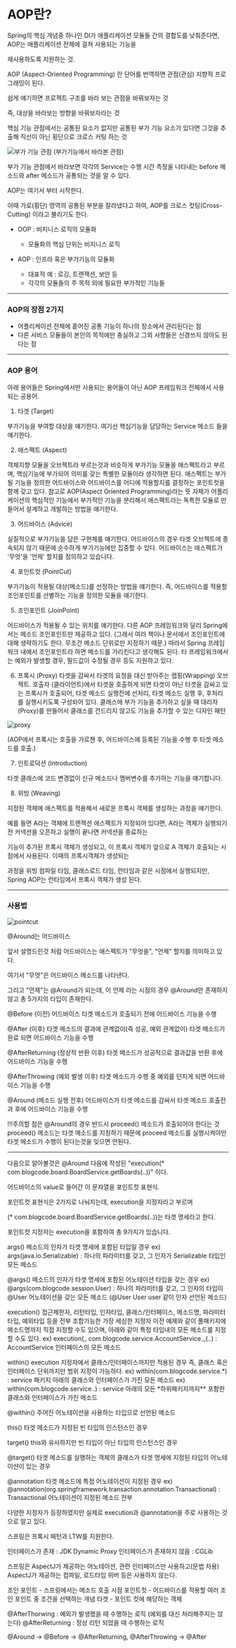 # AOP란?

Spring의 핵심 개념중 하나인 DI가 애플리케이션 모듈들 간의 결합도를 낮춰준다면, AOP는 애플리케이션 전체에 걸쳐 사용되는 기능을

재사용하도록 지원하는 것.

AOP (Aspect-Oriented Programming) 란 단어를 번역하면 관점(관심) 지향적 프로그래밍이 된다.

쉽게 얘기하면 프로젝트 구조를 바라 보는 관점을 바꿔보자는 것

즉, 대상을 바라보는 방향을 바꿔보자라는 것

핵심 기능 관점에서는 공통된 요소가 없지만 공통된 부가 기능 요소가 있다면 그것을 추출해 직선이 아닌 횡단으로 크로스 커팅 하는 것

![부가 기능 관점](https://user-images.githubusercontent.com/67178562/234728078-f2a56dd0-af41-436b-b7c0-3ab9eaf89860.png)
(부가기능에서 바라본 관점)

부가 기능 관점에서 바라보면 각각의 Service는 수행 시간 측정을 나타내는 before 메소드와 after 메소드가 공통되는 것을 알 수 있다.

AOP는 여기서 부터 시작한다.

이때 가로(횡단) 영역의 공통된 부분을 잘라냈다고 하여, AOP를 크로스 컷팅(Cross-Cutting) 이라고 불리기도 한다.

- OOP : 비지니스 로직의 모듈화

  - 모듈화의 핵심 단위는 비지니스 로직

- AOP : 인프라 혹은 부가기능의 모듈화
  - 대표적 예 : 로깅, 트랜잭션, 보안 등
  - 각각의 모듈들의 주 목적 외에 필요한 부가적인 기능들

---

### AOP의 장점 2가지

- 어플리케이션 전체에 흩어진 공통 기능이 하나의 장소에서 관리된다는 점
- 다른 서비스 모듈들이 본인의 목적에만 충실하고 그외 사항들은 신경쓰지 않아도 된다는 점

---

### AOP 용어

아래 용어들은 Spring에서만 사용되는 용어들이 아닌 AOP 프레임워크 전체에서 사용되는 공용어.

1. 타겟 (Target)

부가기능을 부여할 대상을 얘기한다.
여기선 핵심기능을 담당하는 Service 메소드 들을 얘기한다.

2. 애스펙트 (Aspect)

객체지향 모듈을 오브젝트라 부르는것과 비슷하게 부가기능 모듈을 애스펙트라고 부르며, 핵심기능에 부가되어 의미를 갖는 특별한 모듈이라 생각하면 된다.
애스펙트는 부가될 기능을 정의한 어드바이스와 어드바이스를 어디에 적용할지를 결정하는 포인트컷을 함께 갖고 있다.
참고로 AOP(Aspect Oriented Programming)라는 뜻 자체가 어플리케이션의 핵심적인 기능에서 부가적인 기능을 분리해서 애스팩트라는 독특한 모듈로 만들어서 설계하고 개발하는 방법을 얘기한다.

3. 어드바이스 (Advice)

실질적으로 부가기능을 담은 구현체를 얘기한다.
어드바이스의 경우 타겟 오브젝트에 종속되지 않기 때문에 순수하게 부가기능에만 집중할 수 있다.
어드바이스는 애스펙트가 '무엇'을 '언제' 할지를 정의하고 있습니다.

4. 포인트컷 (PointCut)

부가기능이 적용될 대상(메소드)를 선정하는 방법을 얘기한다.
즉, 어드바이스를 적용할 조인포인트를 선별하는 기능을 정의한 모듈을 애기한다.

5. 조인포인트 (JoinPoint)

어드바이스가 적용될 수 있는 위치를 얘기한다.
다른 AOP 프레임워크와 달리 Spring에서는 메소드 조인포인트만 제공하고 있다.
(그래서 여러 책이나 문서에서 조인포인트에 대해 생략하기도 한다. 무조건 메소드 단위로만 지정하기 때문.)
따라서 Spring 프레임워크 내에서 조인포인트라 하면 메소드를 가리킨다고 생각해도 된다.
타 프레임워크에서는 예외가 발생할 경우, 필드값이 수정될 경우 등도 지원하고 있다.

6. 프록시 (Proxy)
   타겟을 감싸서 타겟의 요청을 대신 받아주는 랩핑(Wrapping) 오브젝트.
   호출자 (클라이언트)에서 타겟을 호출하게 되면 타겟이 아닌 타겟을 감싸고 있는 프록시가 호출되어, 타겟 메소드 실행전에 선처리, 타겟 메소드 실행 후, 후처리를 실행시키도록 구성되어 있다.
   클래스에 부가 기능을 추가하고 싶을 때 대리자(Proxy)를 만들어서 클래스를 건드리지 않고도 기능을 추가할 수
   있는 디자인 패턴
   
![proxy](https://user-images.githubusercontent.com/67178562/234728458-9bb2db2c-1057-4674-8d26-bb8007b6cd4b.png)

(AOP에서 프록시는 호출을 가로챈 후, 어드바이스에 등록된 기능을 수행 후 타겟 메소드를 호출.)

7. 인트로덕션 (Introduction)

타겟 클래스에 코드 변경없이 신규 메소드나 멤버변수를 추가하는 기능을 얘기합니다.

8. 위빙 (Weaving)

지정된 객체에 애스팩트를 적용해서 새로운 프록시 객체를 생성하는 과정을 얘기한다.

예를 들면 A라는 객체에 트랜잭션 애스팩트가 지정되어 있다면, A라는 객체가 실행되기전 커넥션을 오픈하고 실행이 끝나면 커넥션을 종료하는

기능이 추가된 프록시 객체가 생성되고, 이 프록시 객체가 앞으로 A 객체가 호출되는 시점에서 사용된다. 이때의 프록시객체가 생성되는

과정을 위빙 컴파일 타임, 클래스로드 타임, 런타임과 같은 시점에서 실행되지만, Spring AOP는 런타임에서 프록시 객체가 생성 된다.

---

### 사용법

![pointcut](https://user-images.githubusercontent.com/67178562/234728532-ddb1c8c8-7f11-4bc4-9603-08c5009eeda8.png)


@Around는 어드바이스

앞서 설명드린것 처럼 어드바이스는 애스펙트가 "무엇을", "언제" 할지를 의미하고 있다.

여기서 "무엇"은 어드바이스 메소드를 나타낸다.

그리고 "언제"는 @Around가 되는데, 이 언제 라는 시점의 경우 @Around만 존재하지 않고 총 5가지의 타입이 존재한다.

@Before (이전)
어드바이스 타겟 메소드가 호출되기 전에 어드바이스 기능을 수행

@After (이후)
타겟 메소드의 결과에 관계없이(즉 성공, 예외 관계없이) 타겟 메소드가 완료 되면 어드바이스 기능을 수행

@AfterReturning (정상적 반환 이후)
타겟 메소드가 성공적으로 결과값을 반환 후에 어드바이스 기능을 수행

@AfterThrowing (예외 발생 이후)
타겟 메소드가 수행 중 예외를 던지게 되면 어드바이스 기능을 수행

@Around (메소드 실행 전후)
어드바이스가 타겟 메소드를 감싸서 타겟 메소드 호출전과 후에 어드바이스 기능을 수행

!!!주의할 점은 @Around의 경우 반드시 proceed() 메소드가 호출되어야 한다는 것
proceed() 메소드는 타겟 메소드를 지칭하기 때문에 proceed 메소드를 실행시켜야만 타겟 메소드가 수행이 된다는것을 잊으면 안된다.

---

다음으로 알아볼것은 @Around 다음에 작성된 "execution(\* com.blogcode.board.BoardService.getBoards(..))" 이다.

어드바이스의 value로 들어간 이 문자열을 포인트컷 표현식.

포인트컷 표현식은 2가지로 나눠지는데, execution을 지정자라고 부르며

(\* com.blogcode.board.BoardService.getBoards(..))는 타겟 명세라고 한다.

포인트컷 지정자는 execution을 포함하여 총 9가지가 있습니다.

args()
메소드의 인자가 타겟 명세에 포함된 타입일 경우
ex) args(java.io.Serializable) : 하나의 파라미터를 갖고, 그 인자가 Serializable 타입인 모든 메소드

@args()
메소드의 인자가 타겟 명세에 포함된 어노테이션 타입을 갖는 경우
ex) @args(com.blogcode.session.User) : 하나의 파라미터를 갖고, 그 인자의 타입이 @User 어노테이션을 갖는 모든 메소드 (@User User user 같이 인자 선언된 메소드)

execution()
접근제한자, 리턴타입, 인자타입, 클래스/인터페이스, 메소드명, 파라미터타입, 예외타입 등을 전부 조합가능한 가장 세심한 지정자
이전 예제와 같이 풀패키지에 메소드명까지 직접 지정할 수도 있으며, 아래와 같이 특정 타입내의 모든 메소드를 지정할 수도 있다.
ex) execution(_ com.blogcode.service.AccountService._(..) : AccountService 인터페이스의 모든 메소드

within()
execution 지정자에서 클래스/인터페이스까지만 적용된 경우
즉, 클래스 혹은 인터페이스 단위까지만 범위 지정이 가능하다.
ex) within(com.blogcode.service.*) : service 패키지 아래의 클래스와 인터페이스가 가진 모든 메소드
ex) within(com.blogcode.service..) : service 아래의 모든 *하위패키지까지\*\* 포함한 클래스와 인터페이스가 가진 메소드

@within()
주어진 어노테이션을 사용하는 타입으로 선언된 메소드

this()
타겟 메소드가 지정된 빈 타입의 인스턴스인 경우

target()
this와 유사하지만 빈 타입이 아닌 타입의 인스턴스인 경우

@target()
타겟 메소드를 실행하는 객체의 클래스가 타겟 명세에 지정된 타입의 어노테이션이 있는 경우

@annotation
타겟 메소드에 특정 어노테이션이 지정된 경우
ex) @annotation(org.springframework.transaction.annotation.Transactional) : Transactional 어노테이션이 지정된 메소드 전부

다양한 지정자가 등장하였지만 실제로 execution과 @annotation을 주로 사용하는 것으로 알고 있다.

스프링은 프록시 패턴과 LTW를 지원한다.

인터페이스가 존재 : JDK Dynamic Proxy
인터페이스가 존재하지 않음 : CGLib

스프링은 AspectJ가 제공하는 어노테이션, 관련 인터페이스만 사용하고(문법 차용)
AspectJ가 제공하는 컴파일, 로드타임 위버 등은 사용하지 않는다.

조인 포인트 - 스프링에서는 메소드 호출 시점
포인트컷 - 어드바이스를 적용할 여러 조인 포인트 중 조건을 선택하는 개념
타겟 - 포인트 컷에 해당하는 객체

@AfterThorwing : 예외가 발생했을 때 수행하는 로직 (예외를 대신 처리해주지는 않는다)
@AfterReturning : 정상 리턴 되었을 때 수행하는 로직

@Around -> @Before -> @AfterReturning, @AfterThrowing -> @After


